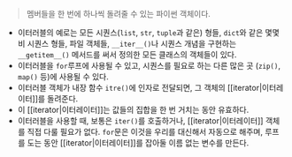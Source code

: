 > 멤버들을 한 번에 하나씩 돌려줄 수 있는 파이썬 객체이다.

- 이터러블의 예로는 모든 시퀀스(`list`, `str`, `tuple`과 같은) 형들, `dict`와 같은 몇몇 비 시퀀스 형들, 파일 객체들, `__iter__()`나 시퀀스 개념을 구현하는 `__getitem__()` 메서드를 써서 정의한 모든 클래스의 객체들이 있다.
- 이터러블을 `for`루프에 사용될 수 있고, 시퀀스를 필요로 하는 다른 많은 곳 (`zip()`, `map()` 등)에 사용될 수 있다.
- 이터러블 객체가 내장 함수 `itre()`에 인자로 전달되면, 그 객체의 [[iterator|이터레이터]]를 돌려준다.
- 이 [[iterator|이터레이터]]는 값들의 집합을 한 번 거치는 동안 유효하다.
- 이터러블을 사용할 때, 보통은 `iter()`를 호출하거나, [[iterator|이터레이터]] 객체를 직접 다룰 필요가 없다. `for`문은 이것을 우리를 대신해서 자동으로 해주며, 루프를 도는 동안 [[iterator|이터레이터]]를 잡아둘 이름 없는 변수를 만든다.